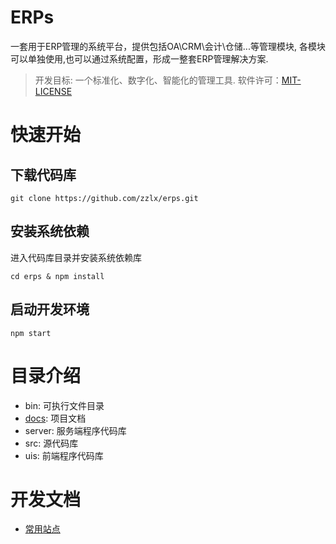 ERPs
====

一套用于ERP管理的系统平台，提供包括OA\CRM\会计\仓储...等管理模块, 
各模块可以单独使用,也可以通过系统配置，形成一整套ERP管理解决方案.

> 开发目标: 一个标准化、数字化、智能化的管理工具.
> 软件许可：[MIT-LICENSE](./LICENSE)

# 快速开始

## 下载代码库

```
git clone https://github.com/zzlx/erps.git
```

## 安装系统依赖

进入代码库目录并安装系统依赖库

```
cd erps & npm install
```

## 启动开发环境

```
npm start
```

# 目录介绍

* bin: 可执行文件目录
* [docs](./docs/README.md): 项目文档
* server: 服务端程序代码库
* src: 源代码库
* uis: 前端程序代码库

# 开发文档

* [常用站点](./docs/Favorites.md)

